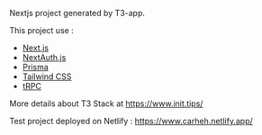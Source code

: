 
Nextjs project generated by T3-app.

This project use : 
- [Next.js](https://nextjs.org)
- [NextAuth.js](https://next-auth.js.org)
- [Prisma](https://prisma.io)
- [Tailwind CSS](https://tailwindcss.com)
- [tRPC](https://trpc.io)

More details about T3 Stack at https://www.init.tips/

Test project deployed on Netlify : https://www.carheh.netlify.app/
